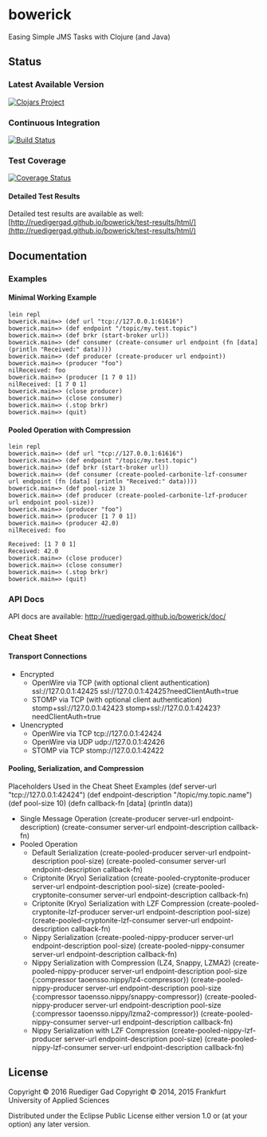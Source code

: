 # bowerick

Easing Simple JMS Tasks with Clojure (and Java)

## Status

### Latest Available Version

[![Clojars Project](https://img.shields.io/clojars/v/bowerick.svg)](https://clojars.org/bowerick)

### Continuous Integration

[![Build Status](https://travis-ci.org/ruedigergad/bowerick.svg?branch=master)](https://travis-ci.org/ruedigergad/bowerick)

### Test Coverage

[![Coverage Status](https://coveralls.io/repos/github/ruedigergad/bowerick/badge.svg?branch=master)](https://coveralls.io/github/ruedigergad/bowerick?branch=master)

#### Detailed Test Results

Detailed test results are available as well:
[http://ruedigergad.github.io/bowerick/test-results/html/](http://ruedigergad.github.io/bowerick/test-results/html/)

## Documentation

### Examples

#### Minimal Working Example

    lein repl
    bowerick.main=> (def url "tcp://127.0.0.1:61616")
    bowerick.main=> (def endpoint "/topic/my.test.topic")
    bowerick.main=> (def brkr (start-broker url))
    bowerick.main=> (def consumer (create-consumer url endpoint (fn [data] (println "Received:" data))))
    bowerick.main=> (def producer (create-producer url endpoint))
    bowerick.main=> (producer "foo")
    nilReceived: foo
    bowerick.main=> (producer [1 7 0 1])
    nilReceived: [1 7 0 1]
    bowerick.main=> (close producer)
    bowerick.main=> (close consumer)
    bowerick.main=> (.stop brkr)
    bowerick.main=> (quit)

#### Pooled Operation with Compression   

    lein repl
    bowerick.main=> (def url "tcp://127.0.0.1:61616")
    bowerick.main=> (def endpoint "/topic/my.test.topic")
    bowerick.main=> (def brkr (start-broker url))
    bowerick.main=> (def consumer (create-pooled-carbonite-lzf-consumer url endpoint (fn [data] (println "Received:" data))))
    bowerick.main=> (def pool-size 3)
    bowerick.main=> (def producer (create-pooled-carbonite-lzf-producer url endpoint pool-size))
    bowerick.main=> (producer "foo")
    bowerick.main=> (producer [1 7 0 1])
    bowerick.main=> (producer 42.0)
    nilReceived: foo

    Received: [1 7 0 1]
    Received: 42.0
    bowerick.main=> (close producer)
    bowerick.main=> (close consumer)
    bowerick.main=> (.stop brkr)
    bowerick.main=> (quit)

### API Docs

API docs are available:
http://ruedigergad.github.io/bowerick/doc/

### Cheat Sheet

#### Transport Connections

* Encrypted
    * OpenWire via TCP (with optional client authentication)
        ssl://127.0.0.1:42425
        ssl://127.0.0.1:42425?needClientAuth=true
    * STOMP via TCP (with optional client authentication)
        stomp+ssl://127.0.0.1:42423
        stomp+ssl://127.0.0.1:42423?needClientAuth=true   
* Unencrypted
    * OpenWire via TCP
        tcp://127.0.0.1:42424
    * OpenWire via UDP
        udp://127.0.0.1:42426 
    * STOMP via TCP
        stomp://127.0.0.1:42422 

#### Pooling, Serialization, and Compression

Placeholders Used in the Cheat Sheet Examples
    (def server-url "tcp://127.0.0.1:42424")
    (def endpoint-description "/topic/my.topic.name")
    (def pool-size 10)
    (defn callback-fn [data] (println data))

* Single Message Operation
   (create-producer server-url endpoint-description)
   (create-consumer server-url endpoint-description callback-fn)
* Pooled Operation
   * Default Serialization
       (create-pooled-producer server-url endpoint-description pool-size)
       (create-pooled-consumer server-url endpoint-description callback-fn)
   * Criptonite (Kryo) Serialization
       (create-pooled-cryptonite-producer server-url endpoint-description pool-size)
       (create-pooled-cryptonite-consumer server-url endpoint-description callback-fn)
   * Criptonite (Kryo) Serialization with LZF Compression
       (create-pooled-cryptonite-lzf-producer server-url endpoint-description pool-size)
       (create-pooled-cryptonite-lzf-consumer server-url endpoint-description callback-fn)
   * Nippy Serialization
       (create-pooled-nippy-producer server-url endpoint-description pool-size)
       (create-pooled-nippy-consumer server-url endpoint-description callback-fn)
   * Nippy Serialization with Compression (LZ4, Snappy, LZMA2)
       (create-pooled-nippy-producer server-url endpoint-description pool-size {:compressor taoensso.nippy/lz4-compressor})
       (create-pooled-nippy-producer server-url endpoint-description pool-size {:compressor taoensso.nippy/snappy-compressor})
       (create-pooled-nippy-producer server-url endpoint-description pool-size {:compressor taoensso.nippy/lzma2-compressor})
       (create-pooled-nippy-consumer server-url endpoint-description callback-fn)
   * Nippy Serialization with LZF Compression
       (create-pooled-nippy-lzf-producer server-url endpoint-description pool-size)
       (create-pooled-nippy-lzf-consumer server-url endpoint-description callback-fn)

## License

Copyright © 2016 Ruediger Gad
Copyright © 2014, 2015 Frankfurt University of Applied Sciences

Distributed under the Eclipse Public License either version 1.0 or (at
your option) any later version.

